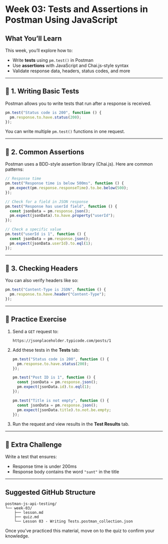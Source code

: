 # Week 03: Tests and Assertions in Postman Using JavaScript

## What You’ll Learn
This week, you’ll explore how to:
- Write **tests** using `pm.test()` in Postman
- Use **assertions** with JavaScript and Chai.js-style syntax
- Validate response data, headers, status codes, and more

---

## 🔹 1. Writing Basic Tests

Postman allows you to write tests that run after a response is received.

```javascript
pm.test("Status code is 200", function () {
  pm.response.to.have.status(200);
});
```

You can write multiple `pm.test()` functions in one request.

---

## 🔹 2. Common Assertions

Postman uses a BDD-style assertion library (Chai.js). Here are common patterns:

```javascript
// Response time
pm.test("Response time is below 500ms", function () {
  pm.expect(pm.response.responseTime).to.be.below(500);
});

// Check for a field in JSON response
pm.test("Response has userId field", function () {
  const jsonData = pm.response.json();
  pm.expect(jsonData).to.have.property("userId");
});

// Check a specific value
pm.test("userId is 1", function () {
  const jsonData = pm.response.json();
  pm.expect(jsonData.userId).to.eql(1);
});
```

---

## 🔹 3. Checking Headers

You can also verify headers like so:

```javascript
pm.test("Content-Type is JSON", function () {
  pm.response.to.have.header("Content-Type");
});
```

---

## 🧪 Practice Exercise

1. Send a `GET` request to:
   ```
   https://jsonplaceholder.typicode.com/posts/1
   ```

2. Add these tests in the **Tests** tab:

   ```javascript
   pm.test("Status code is 200", function () {
     pm.response.to.have.status(200);
   });

   pm.test("Post ID is 1", function () {
     const jsonData = pm.response.json();
     pm.expect(jsonData.id).to.eql(1);
   });

   pm.test("Title is not empty", function () {
     const jsonData = pm.response.json();
     pm.expect(jsonData.title).to.not.be.empty;
   });
   ```

3. Run the request and view results in the **Test Results** tab.

---

## 🧰 Extra Challenge

Write a test that ensures:
- Response time is under 200ms
- Response body contains the word `"sunt"` in the title

---

## Suggested GitHub Structure

```
postman-js-api-testing/
└── week-03/
    ├── lesson.md
    ├── quiz.md
    └── Lesson 03 - Writing Tests.postman_collection.json
```

Once you’ve practiced this material, move on to the quiz to confirm your knowledge.

